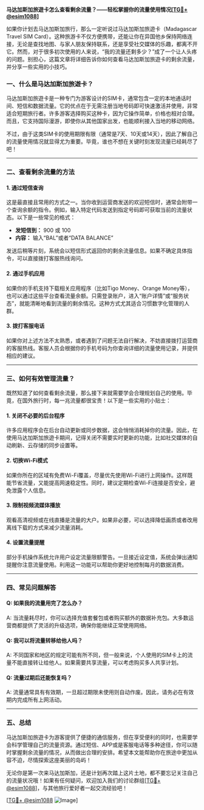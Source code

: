 **马达加斯加旅遊卡怎么查看剩余流量？——轻松掌握你的流量使用情况[[TG💪+ @esim1088](https://t.me/s/esim1088)]**

如果你计划去马达加斯加旅行，那么一定听说过马达加斯加旅遊卡（Madagascar Travel SIM Card）。这种旅游卡不仅方便携带，还能让你在异国他乡保持网络连接，无论是查找地图、与家人朋友保持联系，还是享受社交媒体的乐趣，都离不开它。然而，对于很多初次使用的人来说，“我的流量还剩多少？”成了一个让人头疼的问题。别担心，这篇文章将详细告诉你如何查看马达加斯加旅遊卡的剩余流量，并分享一些实用的小技巧。

### 一、什么是马达加斯加旅遊卡？

马达加斯加旅遊卡是一种专门为游客设计的SIM卡，通常包含一定的本地通话时间、短信和数据流量。它的优点在于无需注册当地号码即可快速激活并使用，非常适合短期旅行者。许多游客选择购买这种卡，因为它操作简单，价格也相对合理。而且，它支持国际漫游，即使你从其他国家出发，也能顺利接入当地的移动网络。

不过，由于这类SIM卡的使用期限有限（通常是7天、10天或14天），因此了解自己的流量使用情况就显得尤为重要。毕竟，谁也不想在关键时刻发现流量已经耗尽了吧！

---

### 二、查看剩余流量的方法

#### 1. **通过短信查询**
这是最直接且常用的方式之一。当你收到运营商发送的欢迎短信时，通常会附带一个查询余额的指令。例如，输入特定代码发送到指定号码即可获取当前的流量状态。以下是一些常见的格式：

- **发短信到：** 900 或 100
- **内容：** 输入“BAL”或者“DATA BALANCE”

发送后稍等片刻，系统会以短信形式返回你的剩余流量信息。如果不确定具体指令，可以直接拨打客服热线询问。

#### 2. **通过手机应用**
如果你的手机支持下载相关应用程序（比如Tigo Money、Orange Money等），也可以通过这些平台查看流量余额。只需登录账户，进入“账户详情”或“服务状态”，就能清晰地看到流量的剩余情况。这种方式尤其适合习惯数字化管理的人群。

#### 3. **拨打客服电话**
如果你对上述方法不太熟悉，或者遇到了问题无法自行解决，不妨直接拨打运营商的客服热线。客服人员会根据你的手机号码为你查询详细的流量使用记录，并提供相应的建议。

---

### 三、如何有效管理流量？

既然知道了如何查看剩余流量，那么接下来就需要学会合理规划自己的使用。毕竟，在国外旅行时，每一兆流量都很宝贵！以下是一些实用的小贴士：

#### 1. **关闭不必要的后台程序**
许多应用程序会在后台自动更新或同步数据，这会悄悄消耗掉你的流量。因此，在使用马达加斯加旅遊卡期间，记得关闭不需要实时更新的功能，比如社交媒体的自动刷新、云存储的同步设置等。

#### 2. **切换Wi-Fi模式**
如果你所在的区域有免费Wi-Fi覆盖，尽量优先使用Wi-Fi进行上网操作。这样既能节省流量，又能提高网速稳定性。同时，建议定期检查Wi-Fi连接是否安全，避免泄露个人信息。

#### 3. **限制视频流媒体播放**
观看高清视频或在线直播是流量的大户。如果非必要，可以选择降低画质或者改用离线下载的方式来减少流量消耗。

#### 4. **设置流量提醒**
部分手机操作系统允许用户设定流量限额警告。一旦接近设定值，系统会弹出通知提醒你注意流量使用。利用这一功能可以帮助你更好地控制每月的数据消费。

---

### 四、常见问题解答

#### Q: 如果我的流量用完了怎么办？
A: 当流量耗尽时，你可以选择充值套餐包或者购买额外的数据补充包。大多数运营商都提供了灵活的升级选项，确保你能继续正常使用网络。

#### Q: 我可以将流量转移给他人吗？
A: 不同国家和地区的规定可能有所不同，但一般来说，个人使用的SIM卡上的流量不能直接转让给他人。如果需要共享流量，可以考虑购买多人共享计划。

#### Q: 流量过期后还能恢复吗？
A: 流量通常具有有效期，一旦超过期限未使用则自动作废。因此，请务必在有效期内完成所有上网活动。

---

### 五、总结

马达加斯加旅遊卡为游客提供了便捷的通信服务，但在享受便利的同时，也需要学会科学管理自己的流量资源。通过短信、APP或是客服电话等多种途径，你可以随时掌握剩余流量的情况，从而做出合理的安排。希望本文能帮助你在旅途中更加从容不迫，尽情探索这座美丽的岛屿！

无论你是第一次来马达加斯加，还是计划再次踏上这片土地，都不要忘记关注自己的流量状况哦！如果有任何疑问，欢迎加入我们的讨论群组[[TG💪+ @esim1088](https://t.me/s/esim1088)]，与其他旅行爱好者一起交流经验吧！

[[TG💪+ @esim1088](https://t.me/s/esim1088) ![Image](https://i.postimg.cc/4NQfJmqS/Snipaste-2025-05-13-00-14-12.png)]